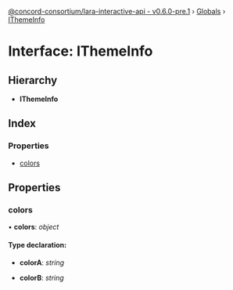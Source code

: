 [@concord-consortium/lara-interactive-api - v0.6.0-pre.1](../README.md) › [Globals](../globals.md) › [IThemeInfo](ithemeinfo.md)

# Interface: IThemeInfo

## Hierarchy

* **IThemeInfo**

## Index

### Properties

* [colors](ithemeinfo.md#colors)

## Properties

###  colors

• **colors**: *object*

#### Type declaration:

* **colorA**: *string*

* **colorB**: *string*

